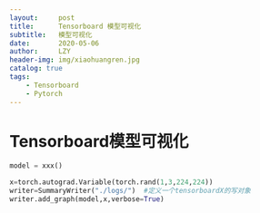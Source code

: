 ```yaml
---
layout:     post
title:      Tensorboard 模型可视化
subtitle:   模型可视化
date:       2020-05-06
author:     LZY
header-img: img/xiaohuangren.jpg
catalog: true
tags:
    - Tensorboard
    - Pytorch
---
```


# Tensorboard模型可视化

```python
model = xxx()

x=torch.autograd.Variable(torch.rand(1,3,224,224)) 
writer=SummaryWriter("./logs/")  #定义一个tensorboardX的写对象 
writer.add_graph(model,x,verbose=True) 
```
